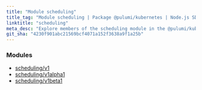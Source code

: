 ```yaml
---
title: "Module scheduling"
title_tag: "Module scheduling | Package @pulumi/kubernetes | Node.js SDK"
linktitle: "scheduling"
meta_desc: "Explore members of the scheduling module in the @pulumi/kubernetes package."
git_sha: "4230f901abc21569bcf4071a152f3638a9f1a25b"
---
```


<!-- WARNING: this page was generated by a tool. Do not edit it by hand. -->
<!-- To change it, please see https://github.com/pulumi/docs/tree/master/tools/tscdocgen. -->


<h3>Modules</h3>
<ul class="api">
    <li><a href="v1/"><span class="symbol module"></span>scheduling/v1</a></li>
    <li><a href="v1alpha1/"><span class="symbol module"></span>scheduling/v1alpha1</a></li>
    <li><a href="v1beta1/"><span class="symbol module"></span>scheduling/v1beta1</a></li>
</ul>








